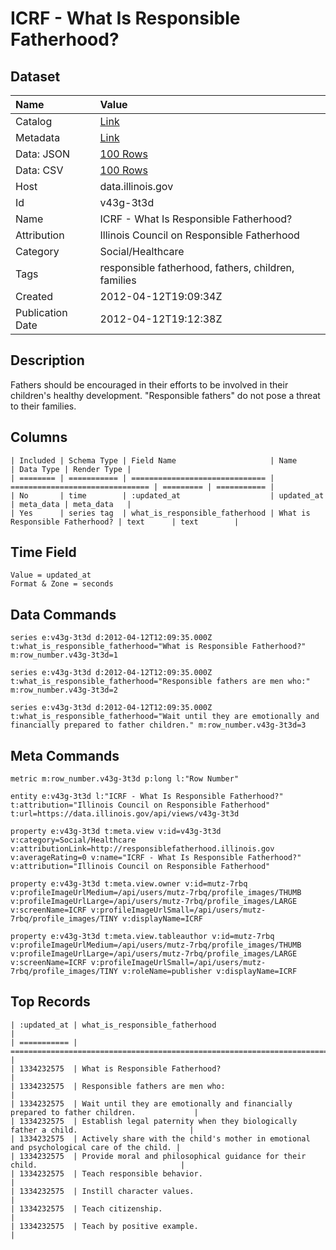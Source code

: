 # ICRF - What Is Responsible Fatherhood?

## Dataset

| Name | Value |
| :--- | :---- |
| Catalog | [Link](https://catalog.data.gov/dataset/icrf-what-is-responsible-fatherhood-4ecdd) |
| Metadata | [Link](https://data.illinois.gov/api/views/v43g-3t3d) |
| Data: JSON | [100 Rows](https://data.illinois.gov/api/views/v43g-3t3d/rows.json?max_rows=100) |
| Data: CSV | [100 Rows](https://data.illinois.gov/api/views/v43g-3t3d/rows.csv?max_rows=100) |
| Host | data.illinois.gov |
| Id | v43g-3t3d |
| Name | ICRF - What Is Responsible Fatherhood? |
| Attribution | Illinois Council on Responsible Fatherhood |
| Category | Social/Healthcare |
| Tags | responsible fatherhood, fathers, children, families |
| Created | 2012-04-12T19:09:34Z |
| Publication Date | 2012-04-12T19:12:38Z |

## Description

Fathers should be encouraged in their efforts to be involved in their children's healthy development. "Responsible fathers" do not pose a threat to their families.

## Columns

```ls
| Included | Schema Type | Field Name                     | Name                            | Data Type | Render Type |
| ======== | =========== | ============================== | =============================== | ========= | =========== |
| No       | time        | :updated_at                    | updated_at                      | meta_data | meta_data   |
| Yes      | series tag  | what_is_responsible_fatherhood | What is Responsible Fatherhood? | text      | text        |
```

## Time Field

```ls
Value = updated_at
Format & Zone = seconds
```

## Data Commands

```ls
series e:v43g-3t3d d:2012-04-12T12:09:35.000Z t:what_is_responsible_fatherhood="What is Responsible Fatherhood?" m:row_number.v43g-3t3d=1

series e:v43g-3t3d d:2012-04-12T12:09:35.000Z t:what_is_responsible_fatherhood="Responsible fathers are men who:" m:row_number.v43g-3t3d=2

series e:v43g-3t3d d:2012-04-12T12:09:35.000Z t:what_is_responsible_fatherhood="Wait until they are emotionally and financially prepared to father children." m:row_number.v43g-3t3d=3
```

## Meta Commands

```ls
metric m:row_number.v43g-3t3d p:long l:"Row Number"

entity e:v43g-3t3d l:"ICRF - What Is Responsible Fatherhood?" t:attribution="Illinois Council on Responsible Fatherhood" t:url=https://data.illinois.gov/api/views/v43g-3t3d

property e:v43g-3t3d t:meta.view v:id=v43g-3t3d v:category=Social/Healthcare v:attributionLink=http://responsiblefatherhood.illinois.gov v:averageRating=0 v:name="ICRF - What Is Responsible Fatherhood?" v:attribution="Illinois Council on Responsible Fatherhood"

property e:v43g-3t3d t:meta.view.owner v:id=mutz-7rbq v:profileImageUrlMedium=/api/users/mutz-7rbq/profile_images/THUMB v:profileImageUrlLarge=/api/users/mutz-7rbq/profile_images/LARGE v:screenName=ICRF v:profileImageUrlSmall=/api/users/mutz-7rbq/profile_images/TINY v:displayName=ICRF

property e:v43g-3t3d t:meta.view.tableauthor v:id=mutz-7rbq v:profileImageUrlMedium=/api/users/mutz-7rbq/profile_images/THUMB v:profileImageUrlLarge=/api/users/mutz-7rbq/profile_images/LARGE v:screenName=ICRF v:profileImageUrlSmall=/api/users/mutz-7rbq/profile_images/TINY v:roleName=publisher v:displayName=ICRF
```

## Top Records

```ls
| :updated_at | what_is_responsible_fatherhood                                                           | 
| =========== | ======================================================================================== | 
| 1334232575  | What is Responsible Fatherhood?                                                          | 
| 1334232575  | Responsible fathers are men who:                                                         | 
| 1334232575  | Wait until they are emotionally and financially prepared to father children.             | 
| 1334232575  | Establish legal paternity when they biologically father a child.                         | 
| 1334232575  | Actively share with the child's mother in emotional and psychological care of the child. | 
| 1334232575  | Provide moral and philosophical guidance for their child.                                | 
| 1334232575  | Teach responsible behavior.                                                              | 
| 1334232575  | Instill character values.                                                                | 
| 1334232575  | Teach citizenship.                                                                       | 
| 1334232575  | Teach by positive example.                                                               | 
```
